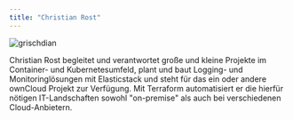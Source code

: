 ```yaml
---
title: "Christian Rost"
---
```


![grischdian](img/christian-rost.png)

Christian Rost begleitet und verantwortet große und kleine Projekte im Container- und Kubernetesumfeld, plant und baut Logging- und Monitoringlösungen mit Elasticstack und steht für das ein oder andere ownCloud Projekt zur Verfügung. Mit Terraform automatisiert er die hierfür nötigen IT-Landschaften sowohl "on-premise" als auch bei verschiedenen Cloud-Anbietern.
